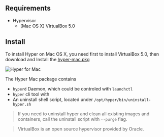 ## Requirements

- Hypervisor
  - [Mac OS X] VirtualBox 5.0

## Install

To install Hyper on Mac OS X, you need first to install VirtualBox 5.0, then download and Install the [hyper-mac.pkg](http://hyper-install.s3.amazonaws.com/hyper-mac.pkg)

![Hyper for Mac](https://trello-attachments.s3.amazonaws.com/55b62cf71a91815134fb04d1/620x438/1777c86bec3f4ca95ff9ff5eb8552c39/Install_Hyper_2015-07-30_00-50-54.png)

The Hyper Mac package contains

- `hyperd` Daemon, which could be controled with `launchctl`
- `hyper` cli tool with
- An uninstall shell script, located under `/opt/hyper/bin/uninstall-hyper.sh`

> If you need to uninstall hyper and clean all existing images and containers, call the uninstall script with `--purge` flag.

> VirtualBox is an open source hypervisor provided by Oracle.
